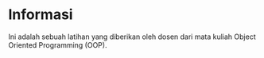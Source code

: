 # Informasi

Ini adalah sebuah latihan yang diberikan oleh dosen dari mata kuliah Object Oriented Programming (OOP).
